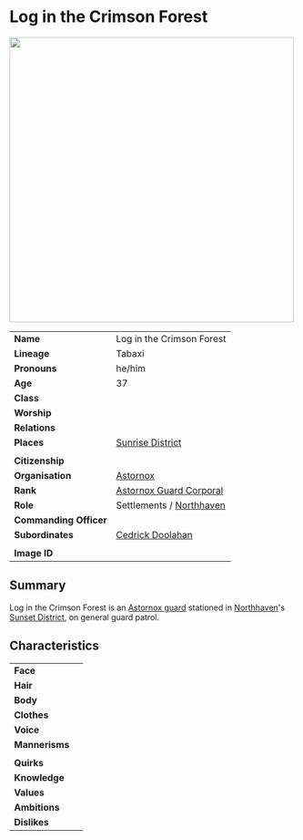# Log in the Crimson Forest

<img src="https://raw.githubusercontent.com/jesskelsall/astarus-images/main/characters/portraits/imageid.png" height="500" />

|||
| --- | --- |
| **Name** | Log in the Crimson Forest | character.3
| **Lineage** | Tabaxi |
| **Pronouns** | he/him |
| **Age** | 37 |
| **Class** | |
| **Worship** | |
| **Relations** | |
| **Places** | [Sunrise District](../places/districts/sunrise-district.md) |
|||
| **Citizenship** | |
| **Organisation** | [Astornox](../organisations/astornox/astornox.md) |
| **Rank** | [Astornox Guard Corporal](../organisations/astornox/ranks/astornox-guard-corporal.md) |
| **Role** | Settlements / [Northhaven](../places/cities/northhaven.md) |
| **Commanding Officer** | |
| **Subordinates** | [Cedrick Doolahan](cedrick-doolahan.md) |
|||
| **Image ID** | |

## Summary

Log in the Crimson Forest is an [Astornox guard](../organisations/astornox/ranks/astornox-guard.md) stationed in [Northhaven](../places/cities/northhaven.md)'s [Sunset District](../places/districts/sunset-district.md), on general guard patrol.

## Characteristics

| | |
| --- | --- |
| **Face** | | characteristics.2
| **Hair** | |
| **Body** | |
| **Clothes** | |
| **Voice** | |
| **Mannerisms** | |
| | |
| **Quirks** | |
| **Knowledge** | |
| **Values** | |
| **Ambitions** | |
| **Dislikes** | |
